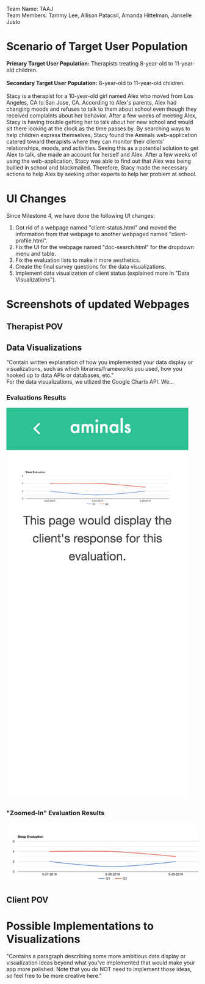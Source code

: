 Team Name: TAAJ <br>
Team Members: Tammy Lee, Allison Patacsil, Amanda Hittelman, Janselle Justo

# Scenario of Target User Population
<b>Primary Target User Population:</b> Therapists treating 8-year-old to 11-year-old children.<br>
<br><b>Secondary Target User Population:</b> 8-year-old to 11-year-old children.<br>
<br>Stacy is a therapist for a 10-year-old girl named Alex who moved from Los Angeles, CA to San Jose, CA. According to Alex's parents, Alex had changing moods and refuses to talk to them about school even though they received complaints about her behavior. After a few weeks of meeting Alex, Stacy is having trouble getting her to talk about her new school and would sit there looking at the clock as the time passes by. By searching ways to help children express themselves, Stacy found the Aminals web-application catered toward therapists where they can monitor their clients' relationships, moods, and activities. Seeing this as a potential solution to get Alex to talk, she made an account for herself and Alex. After a few weeks of using the web-application, Stacy was able to find out that Alex was being bullied in school and blackmailed. Therefore, Stacy made the necessary actions to help Alex by seeking other experts to help her problem at school.<br>

# UI Changes
Since Milestone 4, we have done the following UI changes:
1. Got rid of a webpage named "client-status.html" and moved the information from that webpage to another webpaged named "client-profile.html".
2. Fix the UI for the webpage named "doc-search.html" for the dropdown menu and table.
3. Fix the evaluation lists to make it more aesthetics.
4. Create the final survey questions for the data visualizations.
5. Implement data visualization of client status (explained more in "Data Visualizations").

# Screenshots of updated Webpages

## Therapist POV

## Data Visualizations
"Contain written explanation of how you implemented your data display or visualizations, such as which libraries/frameworks you used, how you hooked up to data APIs or databases, etc."<br>
For the data visualizations, we utlized the Google Charts API. We...

### Evaluations Results
![](https://github.com/lee-tammy/COGS121/blob/master/images/milestone-5/chart.png)

### "Zoomed-In" Evaluation Results
![](https://github.com/lee-tammy/COGS121/blob/master/images/milestone-5/chart-zoom-in.png)

## Client POV

# Possible Implementations to Visualizations
"Contains a paragraph describing some more ambitious data display or visualization ideas beyond what you've implemented that would make your app more polished. Note that you do NOT need to implement those ideas, so feel free to be more creative here."
